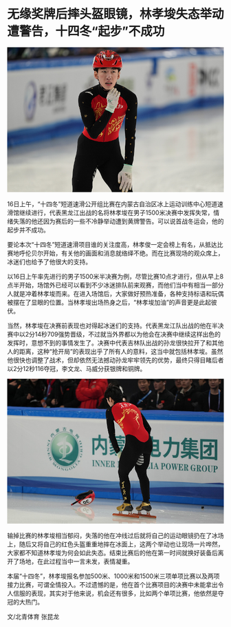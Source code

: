 # 无缘奖牌后摔头盔眼镜，林孝埈失态举动遭警告，十四冬“起步”不成功

![bc863dd29c50aceaed1b6b87afc5e124.jpg](https://raw.githubusercontent.com/qqhsx/qqnews_image/main/2024/02/16/无缘奖牌后摔头盔眼镜，林孝埈失态举动遭警告，十四冬“起步”不成功/bc863dd29c50aceaed1b6b87afc5e124.jpg)

16日上午，“十四冬”短道速滑公开组比赛在内蒙古自治区冰上运动训练中心短道速滑馆继续进行，代表黑龙江出战的名将林孝埈在男子1500米决赛中发挥失常，情绪失落的他还因为赛后的一些不冷静举动遭到黄牌警告。可以说首战冬运会，他的起步并不成功。

要论本次“十四冬”短道速滑项目谁的关注度高，林孝俊一定会榜上有名，从抵达比赛地呼伦贝尔开始，有关他的画面和消息就络绎不绝。而在比赛现场的观众席上，冰迷们也给予了他很大的支持。

以16日上午率先进行的男子1500米半决赛为例，尽管比赛10点才进行，但从早上8点半开始，场馆外已经可以看到不少冰迷排队前来观赛，而他们当中有相当一部分人就是冲着林孝埈而来。在进入场馆后，大家做好预热准备，各种支持标语和玩偶被摆在了显眼的位置。当林孝埈出场热身之后，“林孝埈加油”的声音更是此起彼伏。

当然，林孝埈在决赛前表现也对得起冰迷们的支持。代表黑龙江队出战的他在半决赛中以2分14秒709强势晋级，不过就当外界都以为他会在决赛中继续这样出色的发挥时，意想不到的事情发生了。决赛中代表吉林队出战的孙龙很快拉开了和其他人的距离，这种“抢开局”的表现出乎了所有人的意料，这当中就包括林孝埈。虽然他很快也调整了战术，但却依然无法撼动孙龙牢牢领先的优势，最终只得目睹后者以2分12秒116夺冠，李文龙、马威分获银牌和铜牌。

![918fafdf629df619877ea139b301f316.jpg](https://raw.githubusercontent.com/qqhsx/qqnews_image/main/2024/02/16/无缘奖牌后摔头盔眼镜，林孝埈失态举动遭警告，十四冬“起步”不成功/918fafdf629df619877ea139b301f316.jpg)

输掉比赛的林孝埈相当郁闷，失落的他在冲线过后就将自己的运动眼镜扔在了冰场上，随后又将自己的红色头盔重重地摔在冰面上，这两个举动也让现场一片哗然，大家都不知道林孝埈为何会如此失态。结束比赛后的他在第一时间就换好装备后离开了场地，在此过程当中一言未发，表情凝重。

本届“十四冬”，林孝埈报名参加500米、1000米和1500米三项单项比赛以及两项接力比赛，可谓全情投入。不过遗憾的是，他在首个比赛项目的决赛中未能拿出令人信服的表现，其实对于他来说，机会还有很多，比如两个单项比赛，他依然是夺冠的大热门。

文/北青体育 张昆龙

